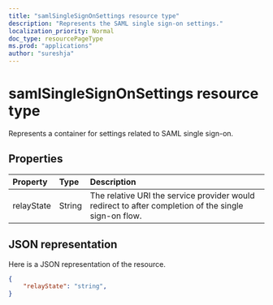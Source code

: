 ```yaml
---
title: "samlSingleSignOnSettings resource type"
description: "Represents the SAML single sign-on settings."
localization_priority: Normal
doc_type: resourcePageType
ms.prod: "applications"
author: "sureshja"
---
```


# samlSingleSignOnSettings resource type

Represents a container for settings related to SAML single sign-on.

## Properties

| Property | Type | Description |
|:---------------|:--------|:----------|
|relayState|String| The relative URI the service provider would redirect to after completion of the single sign-on flow. |


## JSON representation
Here is a JSON representation of the resource.

<!-- {
  "blockType": "resource",
  "optionalProperties": [

  ],
  "@odata.type": "microsoft.graph.samlSingleSignOnSettings"
}-->

```json
{
    "relayState": "string",
}
```


<!-- uuid: 8fcb5dbc-d5aa-4681-8e31-b001d5168d79
2015-10-25 14:57:30 UTC -->
<!--
{
  "type": "#page.annotation",
  "description": "samlSingleSignOnSettings resource",
  "keywords": "",
  "section": "documentation",
  "tocPath": "",
  "suppressions": []
}
-->
